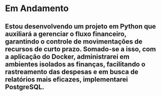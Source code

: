 # Em Andamento 
## Estou desenvolvendo um projeto em Python que auxiliará a gerenciar o fluxo financeiro, garantindo o controle de movimentações de recursos de curto prazo. Somado-se a isso, com a aplicação do Docker, administrarei em ambientes isolados as finanças, facilitando o rastreamento das despesas e em busca de relatórios mais eficazes, implementarei PostgreSQL.

